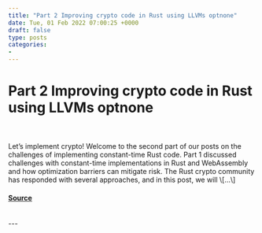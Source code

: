 ```yaml
---
title: "Part 2 Improving crypto code in Rust using LLVMs optnone"
date: Tue, 01 Feb 2022 07:00:25 +0000
draft: false
type: posts
categories: 
- 
---
```

# Part 2 Improving crypto code in Rust using LLVMs optnone

<br/>

<br/>
Let’s implement crypto! Welcome to the second part of our posts on the challenges of implementing constant-time Rust code. Part 1 discussed challenges with constant-time implementations in Rust and WebAssembly and how optimization barriers can mitigate risk. The Rust crypto community has responded with several approaches, and in this post, we will \[…\]

#### [Source](https://blog.trailofbits.com/2022/02/01/part-2-rusty-crypto/)

<br/>
---
